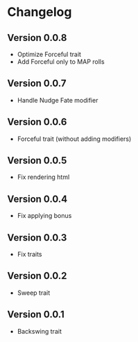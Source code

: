 # Changelog

## Version 0.0.8
- Optimize Forceful trait
- Add Forceful only to MAP rolls

## Version 0.0.7
- Handle Nudge Fate modifier

## Version 0.0.6
- Forceful trait (without adding modifiers)

## Version 0.0.5
- Fix rendering html

## Version 0.0.4
- Fix applying bonus

## Version 0.0.3
- Fix traits

## Version 0.0.2
- Sweep trait

## Version 0.0.1
- Backswing trait